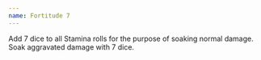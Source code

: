 ```yaml
---
name: Fortitude 7
---
```


Add 7 dice to all Stamina rolls for the purpose of soaking normal damage. Soak aggravated damage with 7 dice.